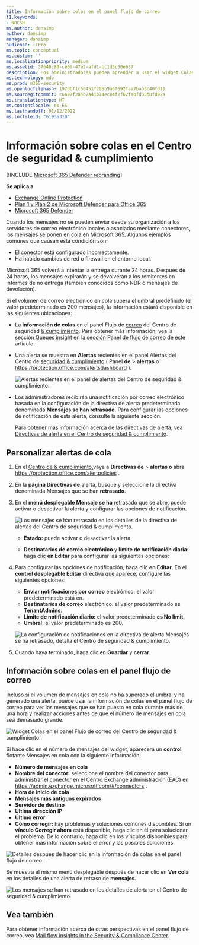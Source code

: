 ```yaml
---
title: Información sobre colas en el panel flujo de correo
f1.keywords:
- NOCSH
ms.author: dansimp
author: dansimp
manager: dansimp
audience: ITPro
ms.topic: conceptual
ms.custom: ''
ms.localizationpriority: medium
ms.assetid: 37640c80-ce6f-47e2-afd1-bc1d3c50e637
description: Los administradores pueden aprender a usar el widget Colas en el panel flujo de correo del Centro de seguridad y cumplimiento de & para supervisar el flujo de correo fallido a sus organizaciones locales o asociadas a través de conectores salientes.
ms.technology: mdo
ms.prod: m365-security
ms.openlocfilehash: 197dbf1c50451f205b9a6f692faa7bab3c40fd11
ms.sourcegitcommit: c6a97f2a5b7a41b74ec84f2f62fabfd65d8fd92a
ms.translationtype: MT
ms.contentlocale: es-ES
ms.lasthandoff: 01/12/2022
ms.locfileid: "61935310"
---
```

# <a name="queues-insight-in-the-security--compliance-center"></a>Información sobre colas en el Centro de seguridad & cumplimiento

[!INCLUDE [Microsoft 365 Defender rebranding](../includes/microsoft-defender-for-office.md)]

**Se aplica a**
- [Exchange Online Protection](exchange-online-protection-overview.md)
- [Plan 1 y Plan 2 de Microsoft Defender para Office 365](defender-for-office-365.md)
- [Microsoft 365 Defender](../defender/microsoft-365-defender.md)

Cuando los mensajes no se pueden enviar desde su organización a los servidores de correo electrónico locales o asociados mediante conectores, los mensajes se ponen en cola en Microsoft 365. Algunos ejemplos comunes que causan esta condición son:

- El conector está configurado incorrectamente.
- Ha habido cambios de red o firewall en el entorno local.

Microsoft 365 volverá a intentar la entrega durante 24 horas. Después de 24 horas, los mensajes expirarán y se devolverán a los remitentes en informes de no entrega (también conocidos como NDR o mensajes de devolución).

Si el volumen de correo electrónico en cola supera el umbral predefinido (el valor predeterminado es 200 mensajes), la información estará disponible en las siguientes ubicaciones:

- La **información de colas** en el panel Flujo de [correo](mail-flow-insights-v2.md) del Centro de seguridad [& cumplimiento](https://protection.office.com). Para obtener más información, vea la sección [Queues insight en la sección Panel de flujo de correo](#queues-insight-in-the-mail-flow-dashboard) de este artículo.

- Una alerta se muestra en **Alertas** recientes en el panel Alertas del Centro de [seguridad & cumplimiento](https://protection.office.com) ( Panel **de** \> **alertas** o <https://protection.office.com/alertsdashboard> ).

  ![Alertas recientes en el panel de alertas del Centro de seguridad & cumplimiento.](../../media/mfi-queued-messages-alert.png)

- Los administradores recibirán una notificación por correo electrónico basada en la configuración de la directiva de alerta predeterminada denominada **Mensajes se han retrasado**. Para configurar las opciones de notificación de esta alerta, consulte la siguiente sección.

  Para obtener más información acerca de las directivas de alerta, vea [Directivas de alerta en el Centro de seguridad & cumplimiento](../../compliance/alert-policies.md).

## <a name="customize-queue-alerts"></a>Personalizar alertas de cola

1. En el [Centro de & cumplimiento,](https://protection.office.com)vaya a **Directivas de** \> **alertas o** abra <https://protection.office.com/alertpolicies> .

2. En la **página Directivas de** alerta, busque y seleccione la directiva denominada Mensajes que se han **retrasado**.

3. En el **menú desplegable Mensaje se ha** retrasado que se abre, puede activar o desactivar la alerta y configurar las opciones de notificación.

   ![Los mensajes se han retrasado en los detalles de la directiva de alertas del Centro de seguridad & cumplimiento.](../../media/mfi-queued-messages-alert-policy.png)

   - **Estado:** puede activar o desactivar la alerta.

   - **Destinatarios de correo electrónico** y **límite de notificación diaria:** haga clic **en Editar** para configurar las siguientes opciones:

4. Para configurar las opciones de notificación, haga clic **en Editar**. En el **control desplegable Editar** directiva que aparece, configure las siguientes opciones:

   - **Enviar notificaciones por correo** electrónico: el valor predeterminado está en.
   - **Destinatarios de correo** electrónico: el valor predeterminado es **TenantAdmins**.
   - **Límite de notificación diario:** el valor predeterminado **es No limit**.
   - **Umbral:** el valor predeterminado es 200.

   ![La configuración de notificaciones en la directiva de alerta Mensajes se ha retrasado, detalla el Centro de seguridad & cumplimiento.](../../media/mfi-queued-messages-alert-policy-notification-settings.png)

5. Cuando haya terminado, haga clic en **Guardar** y **cerrar**.

## <a name="queues-insight-in-the-mail-flow-dashboard"></a>Información sobre colas en el panel flujo de correo

Incluso si el volumen de mensajes en cola no ha superado el  umbral y ha [](mail-flow-insights-v2.md) generado una alerta, puede usar la información de colas en el panel flujo de correo para ver los mensajes que se han puesto en cola durante más de una hora y realizar acciones antes de que el número de mensajes en cola sea demasiado grande.

![Widget Colas en el panel Flujo de correo del Centro de seguridad & cumplimiento.](../../media/mfi-queues-widget.png)

Si hace clic en el número de mensajes del widget, aparecerá un **control** flotante Mensajes en cola con la siguiente información:

- **Número de mensajes en cola**
- **Nombre del conector:** seleccione el nombre del conector para administrar el conector en el Centro Exchange administración (EAC) en <https://admin.exchange.microsoft.com/#/connectors> .
- **Hora de inicio de cola**
- **Mensajes más antiguos expirados**
- **Servidor de destino**
- **Última dirección IP**
- **Último error**
- **Cómo corregir:** hay problemas y soluciones comunes disponibles. Si un **vínculo Corregir ahora** está disponible, haga clic en él para solucionar el problema. De lo contrario, haga clic en los vínculos disponibles para obtener más información sobre el error y las posibles soluciones.

![Detalles después de hacer clic en la información de colas en el panel flujo de correo.](../../media/mfi-queues-details.png)

Se muestra el mismo menú desplegable después de hacer clic en **Ver cola** en los detalles de una alerta de retraso de **mensajes.**

![Los mensajes se han retrasado en los detalles de alerta en el Centro de seguridad & cumplimiento.](../../media/mfi-queued-messages-alert-details.png)

## <a name="see-also"></a>Vea también

Para obtener información acerca de otras perspectivas en el panel flujo de correo, vea [Mail flow insights in the Security & Compliance Center](mail-flow-insights-v2.md).
